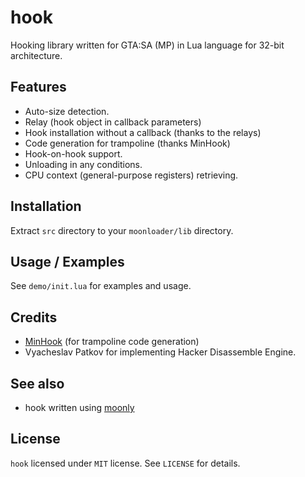 # hook

Hooking library written for GTA:SA (MP) in Lua language for 32-bit architecture.

## Features

* Auto-size detection.
* Relay (hook object in callback parameters)
* Hook installation without a callback (thanks to the relays)
* Code generation for trampoline (thanks MinHook)
* Hook-on-hook support.
* Unloading in any conditions.
* CPU context (general-purpose registers) retrieving.

## Installation

Extract `src` directory to your `moonloader/lib` directory.

## Usage / Examples

See `demo/init.lua` for examples and usage.

## Credits

* [MinHook](https://github.com/TsudaKageyu/minhook) (for trampoline code generation)
* Vyacheslav Patkov for implementing Hacker Disassemble Engine.

## See also

* hook written using [moonly](https://github.com/themusaigen/moonly)

## License

`hook` licensed under `MIT` license. See `LICENSE` for details.